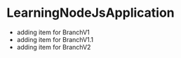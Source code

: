 # LearningNodeJsApplication

* adding item for BranchV1
* adding item for BranchV1.1
* adding item for BranchV2

